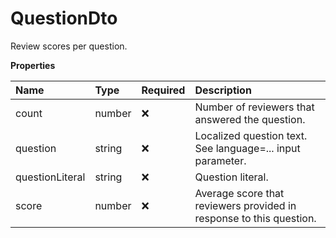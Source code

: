 # QuestionDto

Review scores per question.

**Properties**

| Name            | Type   | Required | Description                                                         |
| :-------------- | :----- | :------- | :------------------------------------------------------------------ |
| count           | number | ❌       | Number of reviewers that answered the question.                     |
| question        | string | ❌       | Localized question text. See language=... input parameter.          |
| questionLiteral | string | ❌       | Question literal.                                                   |
| score           | number | ❌       | Average score that reviewers provided in response to this question. |
